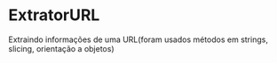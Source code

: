 # ExtratorURL
Extraindo informações de uma URL(foram usados métodos em strings, slicing, orientação a objetos)
